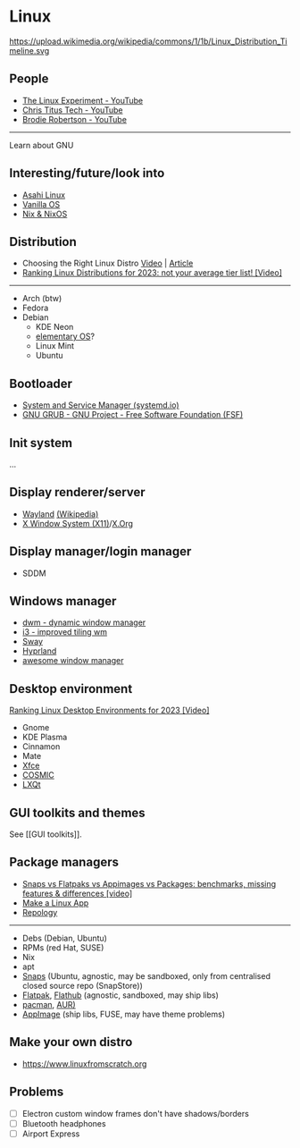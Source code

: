 # Linux

https://upload.wikimedia.org/wikipedia/commons/1/1b/Linux_Distribution_Timeline.svg

## People

- [The Linux Experiment - YouTube](https://www.youtube.com/@TheLinuxEXP)
- [Chris Titus Tech - YouTube](https://www.youtube.com/@ChrisTitusTech)
- [Brodie Robertson - YouTube](https://www.youtube.com/@BrodieRobertson)

---

Learn about GNU

## Interesting/future/look into

- [Asahi Linux](https://asahilinux.org)
- [Vanilla OS](https://vanillaos.org)
- [Nix & NixOS](https://nixos.org)

## Distribution

- Choosing the Right Linux Distro [Video](https://www.youtube.com/watch?v=dL05DoJ0qsQ) | [Article](https://christitus.com/choose-linux-distro/)
- [Ranking Linux Distributions for 2023: not your average tier list! [Video]](https://www.youtube.com/watch?v=d7-EhGIeGUs)

---

- Arch (btw)
- Fedora
- Debian
	- KDE Neon
	- [elementary OS](https://elementary.io)?
	- Linux Mint
	- Ubuntu

## Bootloader

- [System and Service Manager (systemd.io)](https://systemd.io)
- [GNU GRUB - GNU Project - Free Software Foundation (FSF)](https://www.gnu.org/software/grub/)

## Init system

...

## Display renderer/server

- [Wayland](https://wayland.freedesktop.org/) [(Wikipedia)](https://en.wikipedia.org/wiki/Wayland_(protocol))
- [X Window System (X11)](https://en.wikipedia.org/wiki/X_Window_System)/[X.Org](https://www.x.org/wiki/)

## Display manager/login manager

- SDDM

## Windows manager

- [dwm - dynamic window manager](https://dwm.suckless.org)
- [i3 - improved tiling wm](https://i3wm.org)
- [Sway](https://swaywm.org)
- [Hyprland](https://hyprland.org)
- [awesome window manager](https://awesomewm.org)

## Desktop environment

[Ranking Linux Desktop Environments for 2023 [Video]](https://www.youtube.com/watch?v=09cYQJBgKEs)

- Gnome
- KDE Plasma
- Cinnamon
- Mate
- [Xfce](https://www.xfce.org)
- [COSMIC](https://wiki.archlinux.org/title/COSMIC)
- [LXQt](https://lxqt-project.org)

## GUI toolkits and themes

See [[GUI toolkits]].

## Package managers

- [Snaps vs Flatpaks vs Appimages vs Packages: benchmarks, missing features & differences [video]](https://www.youtube.com/watch?v=ikBPnYwnUMU)
- [Make a Linux App](https://makealinux.app)
- [Repology](https://repology.org)

---

- Debs (Debian, Ubuntu)
- RPMs (red Hat, SUSE)
- Nix
- apt
- [Snaps](https://snapcraft.io)  (Ubuntu, agnostic, may be sandboxed, only from centralised closed source repo (SnapStore))
- [Flatpak](https://flatpak.org), [Flathub](https://flathub.org) (agnostic, sandboxed, may ship libs)
- [pacman](https://wiki.archlinux.org/title/pacman), [AUR)](https://aur.archlinux.org)
- [AppImage](https://appimage.org) (ship libs, FUSE, may have theme problems)

## Make your own distro

- https://www.linuxfromscratch.org

## Problems

- [ ] Electron custom window frames don't have shadows/borders
- [ ] Bluetooth headphones
- [ ] Airport Express
